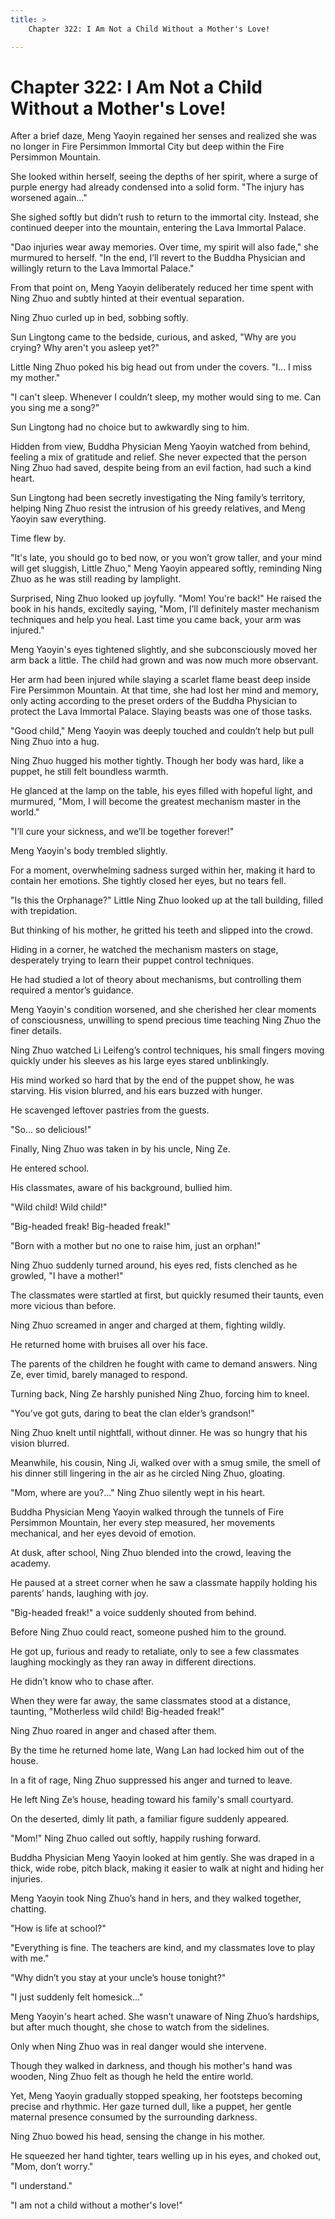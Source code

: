 ```yaml
---
title: >
    Chapter 322: I Am Not a Child Without a Mother's Love!

---
```

# Chapter 322: I Am Not a Child Without a Mother's Love!
After a brief daze, Meng Yaoyin regained her senses and realized she was no longer in Fire Persimmon Immortal City but deep within the Fire Persimmon Mountain.

She looked within herself, seeing the depths of her spirit, where a surge of purple energy had already condensed into a solid form.
"The injury has worsened again..."

She sighed softly but didn’t rush to return to the immortal city. Instead, she continued deeper into the mountain, entering the Lava Immortal Palace.

"Dao injuries wear away memories. Over time, my spirit will also fade," she murmured to herself. "In the end, I’ll revert to the Buddha Physician and willingly return to the Lava Immortal Palace."

From that point on, Meng Yaoyin deliberately reduced her time spent with Ning Zhuo and subtly hinted at their eventual separation.

Ning Zhuo curled up in bed, sobbing softly.

Sun Lingtong came to the bedside, curious, and asked, "Why are you crying? Why aren't you asleep yet?"

Little Ning Zhuo poked his big head out from under the covers. "I... I miss my mother."

"I can't sleep. Whenever I couldn’t sleep, my mother would sing to me. Can you sing me a song?"

Sun Lingtong had no choice but to awkwardly sing to him.

Hidden from view, Buddha Physician Meng Yaoyin watched from behind, feeling a mix of gratitude and relief. She never expected that the person Ning Zhuo had saved, despite being from an evil faction, had such a kind heart.

Sun Lingtong had been secretly investigating the Ning family’s territory, helping Ning Zhuo resist the intrusion of his greedy relatives, and Meng Yaoyin saw everything.

Time flew by.

"It's late, you should go to bed now, or you won’t grow taller, and your mind will get sluggish, Little Zhuo," Meng Yaoyin appeared softly, reminding Ning Zhuo as he was still reading by lamplight.

Surprised, Ning Zhuo looked up joyfully. "Mom! You're back!" He raised the book in his hands, excitedly saying, "Mom, I’ll definitely master mechanism techniques and help you heal. Last time you came back, your arm was injured."

Meng Yaoyin's eyes tightened slightly, and she subconsciously moved her arm back a little. The child had grown and was now much more observant.

Her arm had been injured while slaying a scarlet flame beast deep inside Fire Persimmon Mountain. At that time, she had lost her mind and memory, only acting according to the preset orders of the Buddha Physician to protect the Lava Immortal Palace. Slaying beasts was one of those tasks.

"Good child," Meng Yaoyin was deeply touched and couldn’t help but pull Ning Zhuo into a hug.

Ning Zhuo hugged his mother tightly. Though her body was hard, like a puppet, he still felt boundless warmth.

He glanced at the lamp on the table, his eyes filled with hopeful light, and murmured, "Mom, I will become the greatest mechanism master in the world."

"I’ll cure your sickness, and we’ll be together forever!"

Meng Yaoyin's body trembled slightly.

For a moment, overwhelming sadness surged within her, making it hard to contain her emotions. She tightly closed her eyes, but no tears fell.

"Is this the Orphanage?" Little Ning Zhuo looked up at the tall building, filled with trepidation.

But thinking of his mother, he gritted his teeth and slipped into the crowd.

Hiding in a corner, he watched the mechanism masters on stage, desperately trying to learn their puppet control techniques.

He had studied a lot of theory about mechanisms, but controlling them required a mentor’s guidance.

Meng Yaoyin's condition worsened, and she cherished her clear moments of consciousness, unwilling to spend precious time teaching Ning Zhuo the finer details.

Ning Zhuo watched Li Leifeng’s control techniques, his small fingers moving quickly under his sleeves as his large eyes stared unblinkingly.

His mind worked so hard that by the end of the puppet show, he was starving. His vision blurred, and his ears buzzed with hunger.

He scavenged leftover pastries from the guests.

"So... so delicious!"

Finally, Ning Zhuo was taken in by his uncle, Ning Ze.

He entered school.

His classmates, aware of his background, bullied him.

"Wild child! Wild child!"

"Big-headed freak! Big-headed freak!"

"Born with a mother but no one to raise him, just an orphan!"

Ning Zhuo suddenly turned around, his eyes red, fists clenched as he growled, "I have a mother!"

The classmates were startled at first, but quickly resumed their taunts, even more vicious than before.

Ning Zhuo screamed in anger and charged at them, fighting wildly.

He returned home with bruises all over his face.

The parents of the children he fought with came to demand answers. Ning Ze, ever timid, barely managed to respond.

Turning back, Ning Ze harshly punished Ning Zhuo, forcing him to kneel.

"You’ve got guts, daring to beat the clan elder’s grandson!"

Ning Zhuo knelt until nightfall, without dinner. He was so hungry that his vision blurred.

Meanwhile, his cousin, Ning Ji, walked over with a smug smile, the smell of his dinner still lingering in the air as he circled Ning Zhuo, gloating.

"Mom, where are you?..." Ning Zhuo silently wept in his heart.

Buddha Physician Meng Yaoyin walked through the tunnels of Fire Persimmon Mountain, her every step measured, her movements mechanical, and her eyes devoid of emotion.

At dusk, after school, Ning Zhuo blended into the crowd, leaving the academy.

He paused at a street corner when he saw a classmate happily holding his parents’ hands, laughing with joy.

"Big-headed freak!" a voice suddenly shouted from behind.

Before Ning Zhuo could react, someone pushed him to the ground.

He got up, furious and ready to retaliate, only to see a few classmates laughing mockingly as they ran away in different directions.

He didn’t know who to chase after.

When they were far away, the same classmates stood at a distance, taunting, "Motherless wild child! Big-headed freak!"

Ning Zhuo roared in anger and chased after them.

By the time he returned home late, Wang Lan had locked him out of the house.

In a fit of rage, Ning Zhuo suppressed his anger and turned to leave.

He left Ning Ze’s house, heading toward his family's small courtyard.

On the deserted, dimly lit path, a familiar figure suddenly appeared.

"Mom!" Ning Zhuo called out softly, happily rushing forward.

Buddha Physician Meng Yaoyin looked at him gently. She was draped in a thick, wide robe, pitch black, making it easier to walk at night and hiding her injuries.

Meng Yaoyin took Ning Zhuo’s hand in hers, and they walked together, chatting.

"How is life at school?"

"Everything is fine. The teachers are kind, and my classmates love to play with me."

"Why didn’t you stay at your uncle’s house tonight?"

"I just suddenly felt homesick..."

Meng Yaoyin's heart ached. She wasn’t unaware of Ning Zhuo’s hardships, but after much thought, she chose to watch from the sidelines.

Only when Ning Zhuo was in real danger would she intervene.

Though they walked in darkness, and though his mother's hand was wooden, Ning Zhuo felt as though he held the entire world.

Yet, Meng Yaoyin gradually stopped speaking, her footsteps becoming precise and rhythmic. Her gaze turned dull, like a puppet, her gentle maternal presence consumed by the surrounding darkness.

Ning Zhuo bowed his head, sensing the change in his mother.

He squeezed her hand tighter, tears welling up in his eyes, and choked out, "Mom, don’t worry."

"I understand."

"I am not a child without a mother's love!"